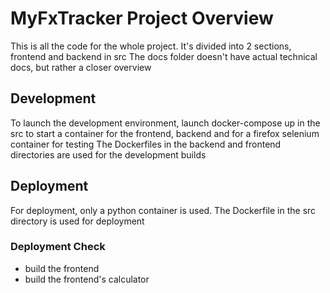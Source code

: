 # MyFxTracker Project Overview

This is all the code for the whole project.
It's divided into 2 sections, frontend and backend in src
The docs folder doesn't have actual technical docs, but rather
a closer overview

## Development
To launch the development environment, launch docker-compose up in the src to start a container for the frontend, backend and for a firefox selenium container for testing
The Dockerfiles in the backend and frontend directories are used for the development
builds

## Deployment
For deployment, only a python container is used.
The Dockerfile in the src directory is used for deployment

### Deployment Check
*   build the frontend
*   build the frontend's calculator